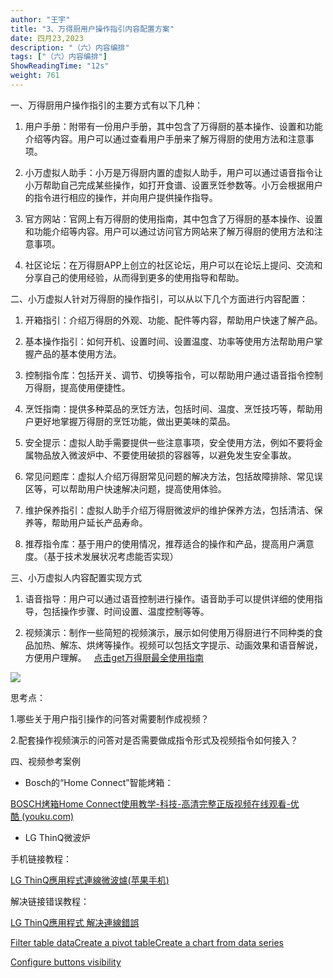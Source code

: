 ```yaml
---
author: "王宇"
title: "3、万得厨用户操作指引内容配置方案"
date: 四月23,2023
description: "（六）内容编排"
tags: ["（六）内容编排"]
ShowReadingTime: "12s"
weight: 761
---
```

一、万得厨用户操作指引的主要方式有以下几种：

1.  用户手册：附带有一份用户手册，其中包含了万得厨的基本操作、设置和功能介绍等内容。用户可以通过查看用户手册来了解万得厨的使用方法和注意事项。
    
2.  小万虚拟人助手：小万是万得厨内置的虚拟人助手，用户可以通过语音指令让小万帮助自己完成某些操作，如打开食谱、设置烹饪参数等。小万会根据用户的指令进行相应的操作，并向用户提供操作指导。 
    
3.  官方网站：官网上有万得厨的使用指南，其中包含了万得厨的基本操作、设置和功能介绍等内容。用户可以通过访问官方网站来了解万得厨的使用方法和注意事项。 
    
4.  社区论坛：在万得厨APP上创立的社区论坛，用户可以在论坛上提问、交流和分享自己的使用经验，从而得到更多的使用指导和帮助。 
    

  

二、小万虚拟人针对万得厨的操作指引，可以从以下几个方面进行内容配置： 

1.  开箱指引：介绍万得厨的外观、功能、配件等内容，帮助用户快速了解产品。
    
2.  基本操作指引：如何开机、设置时间、设置温度、功率等使用方法帮助用户掌握产品的基本使用方法。 
    
3.  控制指令库：包括开关、调节、切换等指令，可以帮助用户通过语音指令控制万得厨，提高使用便捷性。
    
4.  烹饪指南：提供多种菜品的烹饪方法，包括时间、温度、烹饪技巧等，帮助用户更好地掌握万得厨的烹饪功能，做出更美味的菜品。 
    
5.  安全提示：虚拟人助手需要提供一些注意事项，安全使用方法，例如不要将金属物品放入微波炉中、不要使用破损的容器等，以避免发生安全事故。
    
6.  常见问题库：虚拟人介绍万得厨常见问题的解决方法，包括故障排除、常见误区等，可以帮助用户快速解决问题，提高使用体验。
    
7.  维护保养指引：虚拟人助手介绍万得厨微波炉的维护保养方法，包括清洁、保养等，帮助用户延长产品寿命。 
    
8.  推荐指令库：基于用户的使用情况，推荐适合的操作和产品，提高用户满意度。（基于技术发展状况考虑能否实现）
    

  

三、小万虚拟人内容配置实现方式

1.  语音指导：用户可以通过语音控制进行操作。语音助手可以提供详细的使用指导，包括操作步骤、时间设置、温度控制等等。 
    
2.  视频演示：制作一些简短的视频演示，展示如何使用万得厨进行不同种类的食品加热、解冻、烘烤等操作。视频可以包括文字提示、动画效果和语音解说，方便用户理解。   [点击get万得厨最全使用指南](https://mp.weixin.qq.com/s/A4Pl99w-YJ4Hr6Dtu632Sg)
    

![](/download/thumbnails/101813480/image2023-4-21_18-9-38.png?version=1&modificationDate=1682071778562&api=v2)

  

思考点：

1.哪些关于用户指引操作的问答对需要制作成视频？

2.配套操作视频演示的问答对是否需要做成指令形式及视频指令如何接入？

  

四、视频参考案例

*   Bosch的“Home Connect”智能烤箱：
    

[BOSCH烤箱Home Connect使用教学-科技-高清完整正版视频在线观看-优酷 (youku.com)](https://v.youku.com/v_show/id_XNTg2NDU2NjgzNg==.html)

*   LG ThinQ微波炉
    

手机链接教程：

[LG ThinQ應用程式連線微波爐(苹果手机)](https://www.google.com.hk/search?q=LG+ThinQ%E5%BE%AE%E6%B3%A2%E7%82%89&newwindow=1&rlz=1C1GCEU_zh-CNCN1037CN1037&source=lnms&tbm=vid&sa=X&ved=2ahUKEwilm6-7iLr-AhXZQ94KHbE1CgUQ_AUoAnoECAEQBA&biw=1163&bih=554&dpr=1.65#fpstate=ive&vld=cid:eb303810,vid:gIItm4xwICg)

解决链接错误教程：

[LG ThinQ應用程式 解决連線錯誤](https://www.youtube.com/watch?v=075ieSvpp4o)

[Filter table data](#)[Create a pivot table](#)[Create a chart from data series](#)

[Configure buttons visibility](/users/tfac-settings.action)